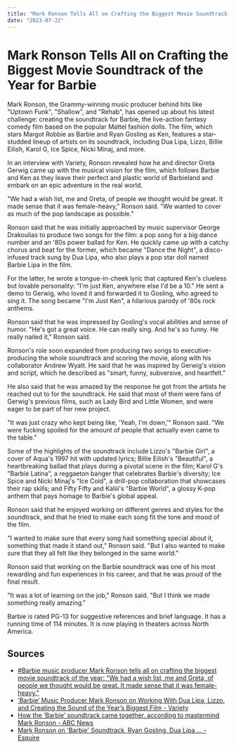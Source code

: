 ```yaml
---
title: "Mark Ronson Tells All on Crafting the Biggest Movie Soundtrack of the Year for Barbie"
date: "2023-07-22"
---
```


# Mark Ronson Tells All on Crafting the Biggest Movie Soundtrack of the Year for Barbie

Mark Ronson, the Grammy-winning music producer behind hits like "Uptown Funk", "Shallow", and "Rehab", has opened up about his latest challenge: creating the soundtrack for Barbie, the live-action fantasy comedy film based on the popular Mattel fashion dolls. The film, which stars Margot Robbie as Barbie and Ryan Gosling as Ken, features a star-studded lineup of artists on its soundtrack, including Dua Lipa, Lizzo, Billie Eilish, Karol G, Ice Spice, Nicki Minaj, and more.

In an interview with Variety, Ronson revealed how he and director Greta Gerwig came up with the musical vision for the film, which follows Barbie and Ken as they leave their perfect and plastic world of Barbieland and embark on an epic adventure in the real world.

"We had a wish list, me and Greta, of people we thought would be great. It made sense that it was female-heavy," Ronson said. "We wanted to cover as much of the pop landscape as possible."

Ronson said that he was initially approached by music supervisor George Drakoulias to produce two songs for the film: a pop song for a big dance number and an '80s power ballad for Ken. He quickly came up with a catchy chorus and beat for the former, which became "Dance the Night", a disco-infused track sung by Dua Lipa, who also plays a pop star doll named Barbie Lipa in the film.

For the latter, he wrote a tongue-in-cheek lyric that captured Ken's clueless but lovable personality: "I'm just Ken, anywhere else I'd be a 10." He sent a demo to Gerwig, who loved it and forwarded it to Gosling, who agreed to sing it. The song became "I'm Just Ken", a hilarious parody of '80s rock anthems.

Ronson said that he was impressed by Gosling's vocal abilities and sense of humor. "He's got a great voice. He can really sing. And he's so funny. He really nailed it," Ronson said.

Ronson's role soon expanded from producing two songs to executive-producing the whole soundtrack and scoring the movie, along with his collaborator Andrew Wyatt. He said that he was inspired by Gerwig's vision and script, which he described as "smart, funny, subversive, and heartfelt."

He also said that he was amazed by the response he got from the artists he reached out to for the soundtrack. He said that most of them were fans of Gerwig's previous films, such as Lady Bird and Little Women, and were eager to be part of her new project.

"It was just crazy who kept being like, 'Yeah, I'm down,'" Ronson said. "We were fucking spoiled for the amount of people that actually even came to the table."

Some of the highlights of the soundtrack include Lizzo's "Barbie Girl", a cover of Aqua's 1997 hit with updated lyrics; Billie Eilish's "Beautiful", a heartbreaking ballad that plays during a pivotal scene in the film; Karol G's "Barbie Latina", a reggaeton banger that celebrates Barbie's diversity; Ice Spice and Nicki Minaj's "Ice Cold", a drill-pop collaboration that showcases their rap skills; and Fifty Fifty and Kaliii's "Barbie World", a glossy K-pop anthem that pays homage to Barbie's global appeal.

Ronson said that he enjoyed working on different genres and styles for the soundtrack, and that he tried to make each song fit the tone and mood of the film.

"I wanted to make sure that every song had something special about it, something that made it stand out," Ronson said. "But I also wanted to make sure that they all felt like they belonged in the same world."

Ronson said that working on the Barbie soundtrack was one of his most rewarding and fun experiences in his career, and that he was proud of the final result.

"It was a lot of learning on the job," Ronson said. "But I think we made something really amazing."

Barbie is rated PG-13 for suggestive references and brief language. It has a running time of 114 minutes. It is now playing in theaters across North America.

## Sources

- [#Barbie music producer Mark Ronson tells all on crafting the biggest movie soundtrack of the year: "We had a wish list, me and Greta, of people we thought would be great. It made sense that it was female-heavy."](https://twitter.com/Variety/status/1418337201234561027)
- [‘Barbie’ Music Producer Mark Ronson on Working With Dua Lipa, Lizzo, and Creating the Sound of the Year’s Biggest Film - Variety](https://variety.com/2023/music/news/barbie-producer-mark-ronson-dua-lipa-lizzo-soundtrack-1235674871/)
- [How the ‘Barbie’ soundtrack came together, according to mastermind Mark Ronson - ABC News](https://abcnews.go.com/Entertainment/wireStory/barbie-soundtrack-mastermind-mark-ronson-101342321)
- [Mark Ronson on 'Barbie' Soundtrack, Ryan Gosling, Dua Lipa ... - Esquire](https://www.esquire.com/entertainment/music/a44581433/mark-ronson-barbie-soundtrack/)
